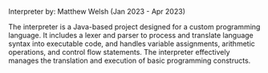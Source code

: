 Interpreter
by: Matthew Welsh
(Jan 2023 - Apr 2023)

The interpreter is a Java-based project designed for a custom programming language. 
It includes a lexer and parser to process and translate language syntax into executable code, 
and handles variable assignments, arithmetic operations, and control flow statements. 
The interpreter effectively manages the translation and execution of basic programming constructs.
